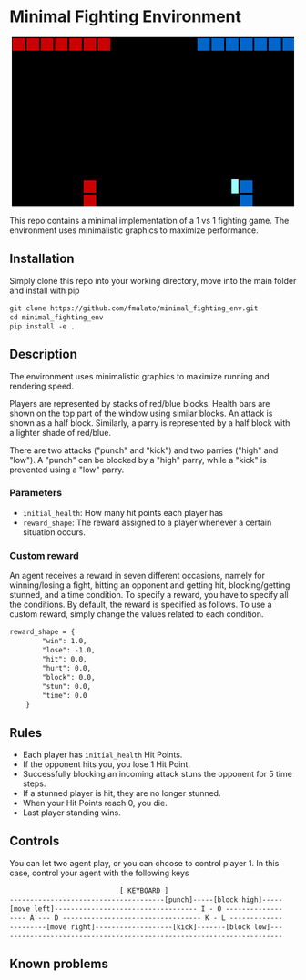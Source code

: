 # Minimal Fighting Environment
<p align="center">
  <img src="figures/game_shot.png" />
</p>


This repo contains a minimal implementation of a 1 vs 1 fighting game. The environment uses minimalistic graphics to maximize performance.

## Installation
Simply clone this repo into your working directory, move into the main folder and install with pip

```
git clone https://github.com/fmalato/minimal_fighting_env.git
cd minimal_fighting_env
pip install -e .
```

## Description
The environment uses minimalistic graphics to maximize running and rendering speed. 

Players are represented by stacks of red/blue blocks.
Health bars are shown on the top part of the window using similar blocks.
An attack is shown as a half block. Similarly, a parry is represented by a half block with a lighter shade of red/blue.

There are two attacks ("punch" and "kick") and two parries ("high" and "low"). A "punch" can be blocked by a "high" parry, while a "kick" is prevented using a "low" parry.

### Parameters
- `initial_health`: How many hit points each player has
- `reward_shape`: The reward assigned to a player whenever a certain situation occurs.

### Custom reward
An agent receives a reward in seven different occasions, namely for winning/losing a fight, hitting an opponent and getting hit, blocking/getting stunned, and a time condition. To specify a reward, you have to specify all the conditions. By default, the reward is specified as follows. To use a custom reward, simply change the values related to each condition.
```
reward_shape = {
        "win": 1.0,
        "lose": -1.0,
        "hit": 0.0,
        "hurt": 0.0,
        "block": 0.0,
        "stun": 0.0,
        "time": 0.0
    }
```

## Rules
- Each player has `initial_health` Hit Points.
- If the opponent hits you, you lose 1 Hit Point.
- Successfully blocking an incoming attack stuns the opponent for 
  5 time steps.
- If a stunned player is hit, they are no longer stunned.
- When your Hit Points reach 0, you die.
- Last player standing wins.

## Controls
You can let two agent play, or you can choose to control player 1. In this case, control your agent with the following keys
```
                           [ KEYBOARD ]
--------------------------------------[punch]-----[block high]-----
[move left]----------------------------------- I - O --------------
---- A --- D ---------------------------------- K - L -------------
---------[move right]-------------------[kick]-------[block low]---
-------------------------------------------------------------------
```

## Known problems